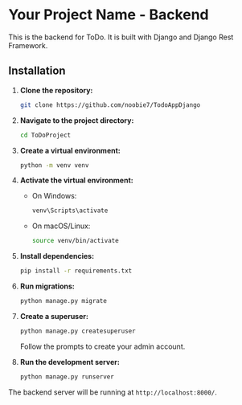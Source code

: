 # Your Project Name - Backend

This is the backend for ToDo. It is built with Django and Django Rest Framework.

## Installation

1. **Clone the repository:**

   ```bash
   git clone https://github.com/noobie7/TodoAppDjango
   ```

2. **Navigate to the project directory:**

   ```bash
   cd ToDoProject
   ```

3. **Create a virtual environment:**

   ```bash
   python -m venv venv
   ```

4. **Activate the virtual environment:**

   - On Windows:

     ```bash
     venv\Scripts\activate
     ```

   - On macOS/Linux:

     ```bash
     source venv/bin/activate
     ```

5. **Install dependencies:**

   ```bash
   pip install -r requirements.txt
   ```

6. **Run migrations:**

   ```bash
   python manage.py migrate
   ```

7. **Create a superuser:**

   ```bash
   python manage.py createsuperuser
   ```

   Follow the prompts to create your admin account.

8. **Run the development server:**

   ```bash
   python manage.py runserver
   ```

The backend server will be running at `http://localhost:8000/`.
